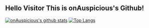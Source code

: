 ## Hello Visitor This is onAuspicious's Github!

[![onAuspicious's github stats](https://github-readme-stats.vercel.app/api?username=onAuspicious&theme=graywhite)](https://github.com/onAuspicious/github-readme-stats)
[![Top Langs](https://github-readme-stats.vercel.app/api/top-langs/?username=onAuspicious&theme=graywhite)](https://github.com/onAuspicious/github-readme-stats)
